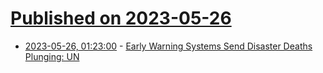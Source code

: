 # [Published on 2023-05-26](index.md)

* [2023-05-26, 01:23:00](https://soylentnews.org/article.pl?sid=23/05/25/0436227&from=rss) - [Early Warning Systems Send Disaster Deaths Plunging: UN](https://soylentnews.org/article.pl?sid=23/05/25/0436227&from=rss)
